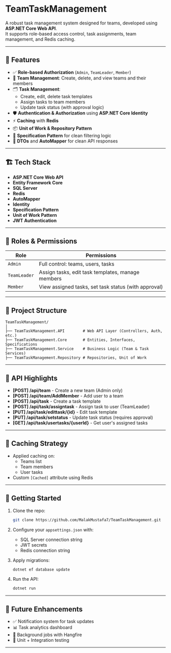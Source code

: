 # TeamTaskManagement
A robust task management system designed for teams, developed using **ASP.NET Core Web API**.  
It supports role-based access control, task assignments, team management, and Redis caching.

---

## 🚀 Features

- ✅ **Role-based Authorization** (`Admin`, `TeamLeader`, `Member`)
- 👥 **Team Management**: Create, delete, and view teams and their members
- 🗂️ **Task Management**:
  - Create, edit, delete task templates
  - Assign tasks to team members
  - Update task status (with approval logic)
- 🛡️ **Authentication & Authorization** using **ASP.NET Core Identity**
- ⚡ **Caching** with **Redis**
- 📦 **Unit of Work & Repository Pattern**
- 🧠 **Specification Pattern** for clean filtering logic
- 📄 **DTOs** and **AutoMapper** for clean API responses

---

## 🏗️ Tech Stack

- **ASP.NET Core Web API**
- **Entity Framework Core**
- **SQL Server**
- **Redis**
- **AutoMapper**
- **Identity**
- **Specification Pattern**
- **Unit of Work Pattern**
- **JWT Authentication**

---

## 🔐 Roles & Permissions

| Role        | Permissions                                               |
|-------------|-----------------------------------------------------------|
| `Admin`     | Full control: teams, users, tasks                         |
| `TeamLeader`| Assign tasks, edit task templates, manage members         |
| `Member`    | View assigned tasks, set task status (with approval)      |

---

## 📁 Project Structure

```
TeamTaskManagement/
│
├── TeamTaskManagement.API        # Web API Layer (Controllers, Auth, etc.)
├── TeamTaskManagement.Core       # Entities, Interfaces, Specifications
├── TeamTaskManagement.Service    # Business Logic (Team & Task Services)
├── TeamTaskManagement.Repository # Repositories, Unit of Work
```

---

## 📌 API Highlights

- **[POST] /api/team** - Create a new team (Admin only)
- **[POST] /api/team/AddMember** - Add user to a team
- **[POST] /api/task** - Create a task template
- **[POST] /api/task/assigntask** - Assign task to user (TeamLeader)
- **[PUT] /api/task/edittask/{id}** - Edit task template
- **[PUT] /api/task/setstatus** - Update task status (requires approval)
- **[GET] /api/task/usertasks/{userId}** - Get user's assigned tasks

---

## 🧪 Caching Strategy

- Applied caching on:
  - Teams list
  - Team members
  - User tasks
- Custom `[Cached]` attribute using Redis

---

## 🔧 Getting Started

1. Clone the repo:
   ```bash
   git clone https://github.com/MalakMustafa7/TeamTaskManagement.git
   ```

2. Configure your `appsettings.json` with:
   - SQL Server connection string
   - JWT secrets
   - Redis connection string

3. Apply migrations:
   ```bash
   dotnet ef database update
   ```

4. Run the API:
   ```bash
   dotnet run
   ```

---

## 📌 Future Enhancements

- ✅ Notification system for task updates
- 📊 Task analytics dashboard
- 🔁 Background jobs with Hangfire
- 🧪 Unit + Integration testing

---
